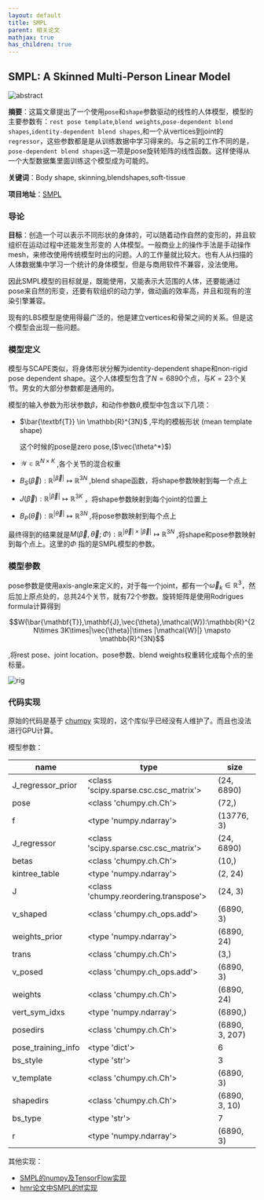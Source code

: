 ```yaml
---
layout: default
title: SMPL
parent: 相关论文
mathjax: true
has_children: true
---
```


## SMPL: A Skinned Multi-Person Linear Model

![abstract](assets/1539784197807.png)


**摘要**：这篇文章提出了一个使用`pose`和`shape`参数驱动的线性的人体模型，模型的主要参数有：`rest pose template`,`blend weights`,`pose-dependent blend shapes`,`identity-dependent blend shapes`,和一个从vertices到joint的`regressor`，这些参数都是是从训练数据中学习得来的。与之前的工作不同的是，`pose-dependent blend shapes`这一项是pose旋转矩阵的线性函数。这样使得从一个大型数据集里面训练这个模型成为可能的。

**关键词**：Body shape, skinning,blendshapes,soft-tissue

**项目地址**：[SMPL](http://smpl.is.tue.mpg.de/)

### 导论

**目标**：创造一个可以表示不同形状的身体的，可以随着动作自然的变形的，并且软组织在运动过程中还能发生形变的 人体模型。一般商业上的操作手法是手动操作mesh，来修改使用传统模型时出的问题。人的工作量就比较大。也有人从扫描的人体数据集中学习一个统计的身体模型，但是与商用软件不兼容，没法使用。

因此SMPL模型的目标就是，既能使用，又能表示大范围的人体，还要能通过pose来自然的形变，还要有软组织的动力学，做动画的效率高，并且和现有的渲染引擎兼容。

现有的LBS模型是使用得最广泛的，他是建立vertices和骨架之间的关系。但是这个模型会出现一些问题。

### 模型定义

模型与SCAPE类似，将身体形状分解为identity-dependent shape和non-rigid pose dependent shape。这个人体模型包含了$N=6890$个点，与$K=23$个关节。男女的大部分参数都是通用的。

模型的输入参数为形状参数$\beta$，和动作参数$\theta$,模型中包含以下几项：

- $\bar{\textbf{T}} \in \mathbb{R}^{3N}$ ,平均的模板形状 (mean template shape)

  这个时候的pose是zero pose,($\vec{\theta^*}$)

- $\mathcal{W}\in \mathbb{R}^{N\times K}$ ,各个关节的混合权重

- $B_S(\vec{\beta}):\mathbb{R}^{|\vec{\beta}|} \mapsto \mathbb{R}^{3N}$ ,blend shape函数，将shape参数映射到每一个点上

- $J(\vec{\beta}):\mathbb{R}^{|\vec{\beta}|} \mapsto \mathbb{R}^{3K}$ ，将shape参数映射到每个joint的位置上

- $B_P(\vec{\theta}):\mathbb{R}^{|\vec{\theta}|} \mapsto \mathbb{R}^{3N}$ ,将pose参数映射到每个点上

最终得到的结果就是$M(\vec{\beta},\vec{\theta};\Phi):\mathbb{R}^{|\vec{\theta}|\times |\vec{\beta}|} \mapsto \mathbb{R}^{3N}$ ,将shape和pose参数映射到每个点上。这里的$\Phi$ 指的是SMPL模型的参数。

### 模型参数

pose参数是使用axis-angle来定义的，对于每一个joint，都有一个$\vec{\omega}_k\in \mathbb{R}^3$，然后加上原点处的，总共24个关节，就有72个参数。旋转矩阵是使用Rodrigues formula计算得到

$$W(\bar{\mathbf{T}},\mathbf{J},\vec{\theta},\mathcal{W}):\mathbb{R}^{2N\times 3K\times|\vec{\theta}|\times |\mathcal{W}|} \mapsto \mathbb{R}^{3N}$$

 ,将rest pose、joint location、pose参数、blend weights权重转化成每个点的坐标量。

![rig](assets/1539784149245.png)

### 代码实现

原始的代码是基于 [chumpy](https://github.com/mattloper/chumpy) 实现的，这个库似乎已经没有人维护了。而且也没法进行GPU计算。

模型参数：

| name | type | size|
| --- | --- | --- |
| J_regressor_prior     | <class 'scipy.sparse.csc.csc_matrix'>     | (24, 6890)|
| pose                  | <class 'chumpy.ch.Ch'>                    | (72,)|
| f                     | <type 'numpy.ndarray'>                    | (13776, 3)|
| J_regressor           | <class 'scipy.sparse.csc.csc_matrix'>     | (24, 6890)|
| betas                 | <class 'chumpy.ch.Ch'>                    | (10,)|
| kintree_table         | <type 'numpy.ndarray'>                    | (2, 24)|
| J                     | <class 'chumpy.reordering.transpose'>     | (24, 3)|
| v_shaped              | <class 'chumpy.ch_ops.add'>               | (6890, 3)|
| weights_prior         | <type 'numpy.ndarray'>                    | (6890, 24)|
| trans                 | <class 'chumpy.ch.Ch'>                    | (3,)|
| v_posed               | <class 'chumpy.ch_ops.add'>               | (6890, 3)|
| weights               | <class 'chumpy.ch.Ch'>                    | (6890, 24)|
| vert_sym_idxs         | <type 'numpy.ndarray'>                    | (6890,)|
| posedirs              | <class 'chumpy.ch.Ch'>                    | (6890, 3, 207)|
| pose_training_info    | <type 'dict'>                             | 6|
| bs_style              | <type 'str'>                              | 3|
| v_template            | <class 'chumpy.ch.Ch'>                    | (6890, 3)|
| shapedirs             | <class 'chumpy.ch.Ch'>                    | (6890, 3, 10)|
| bs_type               | <type 'str'>                              | 7 |
| r                     | <type 'numpy.ndarray'>                    | (6890, 3) |

其他实现：

- [SMPL的numpy及TensorFlow实现](https://github.com/CalciferZh/SMPL)
- [hmr论文中SMPL的tf实现](https://github.com/blzq/tf_smpl)